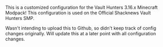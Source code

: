 This is a customized configuration for the Vault Hunters 3.16.x Minecraft Modpack!   This configuration is used on the Official Shacknews Vault Hunters SMP.

Wasn't intending to upload this to Github, so didn't keep track of config changes originally.   Will update this at a later point with all configuration changes.
